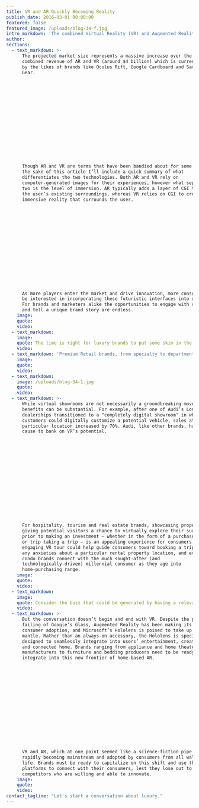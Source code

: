 ```yaml
---
title: VR and AR Quickly Becoming Reality
publish_date: 2016-03-01 00:00:00
featured: false
featured_image: /uploads/blog-34-f.jpg
intro_markdown: 'The combined Virtual Reality (VR) and Augmented Reality (AR) markets are projected to generate around $150 billion dollars a year by 2020, according to a forecast by Digi-Capital. How can brands make the most of this opportunity?​'
author:
sections:
  - text_markdown: >-
      The projected market size represents a massive increase over the current
      combined revenue of AR and VR (around $4 billion) which is currently driven
      by the likes of brands like Oculus Rift, Google Cardboard and Samsung’s VR
      Gear.

















      Though AR and VR are terms that have been bandied about for some time, for
      the sake of this article I’ll include a quick summary of what
      differentiates the two technologies. Both AR and VR rely on
      computer-generated images for their experiences, however what separates the
      two is the level of immersion. AR typically adds a layer of CGI to enhance
      the user’s existing surroundings, whereas VR relies on CGI to create an
      immersive reality that surrounds the user.

















      As more players enter the market and drive innovation, more consumers will
      be interested in incorporating these futuristic interfaces into daily life.
      For brands and marketers alike the opportunities to engage with consumers
      and tell a unique brand story are endless.​
    image:
    quote:
    video:
  - text_markdown:
    image:
    quote: The time is right for luxury brands to put some skin in the VR / AR game.
    video:
  - text_markdown: 'Premium Retail brands, from specialty to department, should consider leveraging the power of virtual showrooms. With this approach shoppers can peruse products and experience the assortment, all from the confines of wherever the brand wants to set up shop.Take Audi’s recently announced update to their popular virtual showroom, for instance. Leveraging the technologies of Oculus and HTC, Audi car shoppers can now explore the entire vehicle range through a vividly detailed and immersive VR experience in which they can "build" and examine configurations of every Audi model in a range of environments.​'
    image:
    quote:
    video:
  - text_markdown:
    image: /uploads/blog-34-1.jpg
    quote:
    video:
  - text_markdown: >-
      While virtual showrooms are not necessarily a groundbreaking move, the
      benefits can be substantial. For example, after one of Audi’s London
      dealerships transitioned to a "completely digital showroom" in which
      customers could digitally customize a potential vehicle, sales at that
      particular location increased by 70%. Audi, like other brands, has good
      cause to bank on VR’s potential.

















      For hospitality, tourism and real estate brands, showcasing properties and
      giving potential visitors a chance to virtually explore their surroundings
      prior to making an investment – whether in the form of a purchase, rental
      or trip taking a trip – is an appealing experience for consumers. A highly
      engaging VR tour could help guide consumers toward booking a trip, assuage
      any anxieties about a particular rental property location, and even help
      condo brands connect with the much sought-after (and
      technologically-driven) millennial consumer as they age into
      home-purchasing range.​
    image:
    quote:
    video:
  - text_markdown:
    image:
    quote: Consider the buzz that could be generated by having a relevant influencer deliver a custom tour of a property.
    video:
  - text_markdown: >-
      But the conversation doesn’t begin and end with VR. Despite the public
      failing of Google’s Glass, Augmented Reality has been making its case for
      consumer adoption, and Microsoft’s Hololens is poised to take up the
      mantle. Rather than an always-on accessory, the Hololens is specifically
      designed to seamlessly integrate into users’ entertainment, creative output
      and connected home. Brands ranging from appliance and home theater
      manufacturers to furniture and bedding producers need to be ready to
      integrate into this new frontier of home-based AR.

















      VR and AR, which at one point seemed like a science-fiction pipe dream, are
      rapidly becoming mainstream and adopted by consumers from all walks of
      life. Brands must be ready to capitalize on this shift and use these
      platforms to connect with their consumers, lest they lose out to their
      competitors who are willing and able to innovate.​
    image:
    quote:
    video:
contact_tagline: "Let's start a conversation about luxury."
---
```



